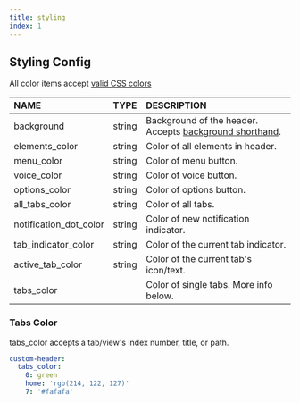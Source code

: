 ```yaml
---
title: styling
index: 1
---
```


## Styling Config

All color items accept [valid CSS colors](https://developer.mozilla.org/en-US/docs/Web/CSS/color)

|NAME|TYPE|DESCRIPTION|
|:-|:-|:-|
|background|string|Background of the header. Accepts [background shorthand](https://developer.mozilla.org/en-US/docs/Web/CSS/background).
|elements_color|string|Color of all elements in header.
|menu_color|string|Color of menu button.
|voice_color|string|Color of voice button.
|options_color|string|Color of options button.
|all_tabs_color|string|Color of all tabs.
|notification_dot_color|string|Color of new notification indicator.
|tab_indicator_color|string|Color of the current tab indicator.
|active_tab_color|string|Color of the current tab's icon/text.
|tabs_color||Color of single tabs. More info below.

### Tabs Color

tabs_color accepts a tab/view's index number, title, or path.

```yaml
custom-header:
  tabs_color:
    0: green
    home: 'rgb(214, 122, 127)'
    7: '#fafafa'
```
